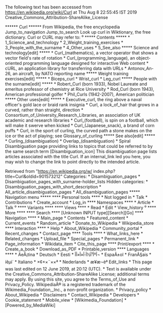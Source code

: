 The following text has been accessed from https://en.wikipedia.org/wiki/Curl at Thu Aug 8 22:55:45 IST 2019
Creative_Commons_Attribution-ShareAlike_License




















****** Curl ******
From Wikipedia, the free encyclopedia
Jump_to_navigation Jump_to_search
 Look up curl in Wiktionary, the free dictionary.
Curl or CURL may refer to:
⁰
***** Contents *****
    * 1_Science_and_technology
    * 2_Weight_training_exercises
    * 3_People_with_the_surname
    * 4_Other_uses
    * 5_See_also
***** Science and technology[edit] *****
    * Curl_(mathematics), a vector operator that shows a vector field's rate of
      rotation
    * Curl_(programming_language), an object-oriented programming language
      designed for interactive Web content
    * cURL, an application library for transferring data with URLs
    * Antonov_An-26, an aircraft, by NATO reporting name
***** Weight training exercises[edit] *****
    * Biceps_curl
    * Wrist_curl
    * Leg_curl
***** People with the surname[edit] *****
    * Robert_Curl (born 1933), Nobel Laureate and emeritus professor of
      chemistry at Rice University
    * Rod_Curl (born 1943), American professional golfer
    * Phil_Curls (1942-2007), American politician
***** Other uses[edit] *****
    * Executive_curl, the ring above a naval officer's gold lace or braid rank
      insignia
    * Curl, a lock_of_hair that grows in a curved, rather than straight,
      direction
    * Consortium_of_University_Research_Libraries, an association of UK
      academic and research libraries
    * Curl_(football), is spin on a football, which will make it swerve when
      kicked
    * Curl_(Japanese_snack), a brand of corn puffs
    * Curl, in the sport of curling, the curved path a stone makes on the ice
      or the act of playing; see Glossary_of_curling
***** See also[edit] *****
    * Curling_(disambiguation)
    * Overlap_(disambiguation)
    * Spiral
                      Disambiguation page providing links to topics that could
                      be referred to by the same search term
[Disambiguation_icon] This disambiguation page lists articles associated with
                      the title Curl.
                      If an internal_link led you here, you may wish to change
                      the link to point directly to the intended article.

Retrieved from "https://en.wikipedia.org/w/
index.php?title=Curl&oldid=901573212"
Categories:
    * Disambiguation_pages
    * Disambiguation_pages_with_surname-holder_lists
Hidden categories:
    * Disambiguation_pages_with_short_description
    * All_article_disambiguation_pages
    * All_disambiguation_pages
***** Navigation menu *****
**** Personal tools ****
    * Not logged in
    * Talk
    * Contributions
    * Create_account
    * Log_in
**** Namespaces ****
    * Article
    * Talk
⁰
**** Variants ****
**** Views ****
    * Read
    * Edit
    * View_history
⁰
**** More ****
**** Search ****
[Unknown INPUT type][Search][Go]
**** Navigation ****
    * Main_page
    * Contents
    * Featured_content
    * Current_events
    * Random_article
    * Donate_to_Wikipedia
    * Wikipedia_store
**** Interaction ****
    * Help
    * About_Wikipedia
    * Community_portal
    * Recent_changes
    * Contact_page
**** Tools ****
    * What_links_here
    * Related_changes
    * Upload_file
    * Special_pages
    * Permanent_link
    * Page_information
    * Wikidata_item
    * Cite_this_page
**** Print/export ****
    * Create_a_book
    * Download_as_PDF
    * Printable_version
**** Languages ****
    * ÄeÅ¡tina
    * Deutsch
    * Eesti
    * ÎÎ»Î»Î·Î½Î¹ÎºÎ¬
    * EspaÃ±ol
    * FranÃ§ais
    * íêµ­ì´
    * Italiano
    * ×¢××¨××ª
    * Nederlands
    * æ¥æ¬èª
Edit_links
    * This page was last edited on 12 June 2019, at 20:12 (UTC).
    * Text is available under the Creative_Commons_Attribution-ShareAlike
      License; additional terms may apply. By using this site, you agree to the
      Terms_of_Use and Privacy_Policy. WikipediaÂ® is a registered trademark of
      the Wikimedia_Foundation,_Inc., a non-profit organization.
    * Privacy_policy
    * About_Wikipedia
    * Disclaimers
    * Contact_Wikipedia
    * Developers
    * Cookie_statement
    * Mobile_view
    * [Wikimedia_Foundation]
    * [Powered_by_MediaWiki]
